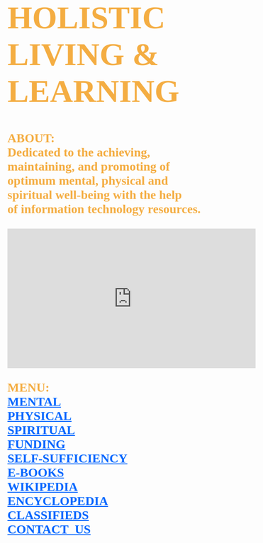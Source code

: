 <!DOCTYPE html>
<html lang="en-us">
	<body style="background-image:url(https://i.ytimg.com/vi/PYFiPerugzA/hqdefault.jpg);
		background-repeat:no-repeat;
		background-size:cover;
		background-position: center center;">
		<h1 style="font-family:serif;font-weight:bold;font-size:72px;color:#f4ad42;">
			HOLISTIC<br> 
			LIVING &<br>
			LEARNING
		</h1>
		<p style="font-family:serif;font-weight:bold;font-size:28px;color:#f4ad42;">
			ABOUT:<br>
	        	Dedicated to the achieving,<br>
			maintaining, and promoting of<br> 
		 	optimum mental, physical and<br>
			spiritual well-being with the help<br> 
			of information technology resources.
		</p>
		<iframe width="560" height="315" src="https://www.youtube.com/embed/Tw9PYw_ESs8" 
			frameborder="0" allow="accelerometer; autoplay; encrypted-media; 
			gyroscope; picture-in-picture" allowfullscreen>
		</iframe>
		<p style="font-family:serif;color:#f4ad42;font-size:28px;font-weight:bold;">
			MENU:<br>
			<a style="color:#0066ff;" href="https://www.mooc-list.com/"       	       		 							target="_blank">MENTAL</a><br>
			<a style="color:#0066ff;" href="https://www.webmd.com/" 	 	 	         		 						target="_blank">PHYSICAL</a><br>
			<a style="color:#0066ff;" href="https://www.plotinus.com/" 
				target="_blank">SPIRITUAL</a><br>
			<a style="color:#0066ff;" href="https://l-lists.com/en/lists/phayv1.html" 									target="_blank">FUNDING</a><br>
			<a style="color:#0066ff;" href="https://www.self-sufficient-farm-living.com" 
			        target="_blank">SELF-SUFFICIENCY</a><br>
			<a style="color:#0066ff;" href="https://onlinebooks.library.upenn.edu/" 										target="_blank">E-BOOKS</a><br>	
			<a style="color:#0066ff;" href="https://en.wikipedia.org/wiki/Main_Page"                                                                         target="_blank">WIKIPEDIA</a><br>
			<a style="color:#0066ff;" href="https://www.britannica.com/"                                                                                     target="_blank">ENCYCLOPEDIA</a><br>
			<a style="color:#0066ff;" href="https://www.craigslist.org/about/sites"
				target="_blank">CLASSIFIEDS</a><br>
			<a style="color:#0066ff;" href="mailto:fjwholistic@live.com?Subject=Hello"
				target="_top">CONTACT_US</a>
		</p>
	</body>
</html>

